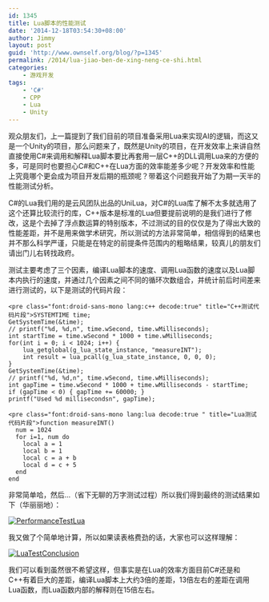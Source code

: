 ```yaml
---
id: 1345
title: Lua脚本的性能测试
date: '2014-12-18T03:54:30+08:00'
author: Jimmy
layout: post
guid: 'http://www.ownself.org/blog/?p=1345'
permalink: /2014/lua-jiao-ben-de-xing-neng-ce-shi.html
categories:
    - 游戏开发
tags:
    - 'C#'
    - CPP
    - Lua
    - Unity
---
```


观众朋友们，上一篇提到了我们目前的项目准备采用Lua来实现AI的逻辑，而这又是一个Unity的项目，那么问题来了，既然是Unity的项目，在开发效率上来讲自然直接使用C#来调用和解释Lua脚本要比再套用一层C++的DLL调用Lua来的方便的多，可是同时也要担心C#和C++在Lua方面的效率能差多少呢？开发效率和性能上究竟哪个更会成为项目开发后期的瓶颈呢？带着这个问题我开始了为期一天半的性能测试分析。

C#的Lua我们用的是云风团队出品的UniLua，对C#的Lua库了解不太多就选用了这个还算比较流行的库，C++版本是标准的Lua但要提前说明的是我们进行了修改，这是个去掉了浮点数运算的特别版本，不过测试的目的仅仅是为了得出大致的性能差距，并不是用来做学术研究，所以测试的方法非常简单，相信得到的结果也并不那么科学严谨，只能是在特定的前提条件范围内的粗略结果，较真儿的朋友们请出门儿右转找政府。

测试主要考虑了三个因素，编译Lua脚本的速度、调用Lua函数的速度以及Lua脚本内执行的速度，并通过几个因素之间不同的循环次数组合，并统计前后时间差来进行测试的，以下是测试的代码片段：

```
<pre class="font:droid-sans-mono lang:c++ decode:true" title="C++测试代码片段">SYSTEMTIME time;
GetSystemTime(&time);
// printf("%d, %d,n", time.wSecond, time.wMilliseconds);
int startTime = time.wSecond * 1000 + time.wMilliseconds;
for(int i = 0; i < 1024; i++) {
    lua_getglobal(g_lua_state_instance, "measureINT");
    int result = lua_pcall(g_lua_state_instance, 0, 0, 0);
}
GetSystemTime(&time);
// printf("%d, %d,n", time.wSecond, time.wMilliseconds);
int gapTime = time.wSecond * 1000 + time.wMilliseconds - startTime;
if (gapTime < 0) { gapTime += 60000; }
printf("Used %d millisecondsn", gapTime);
```

```
<pre class="font:droid-sans-mono lang:lua decode:true " title="Lua测试代码片段">function measureINT()
  num = 1024
  for i=1, num do
    local a = 1
    local b = 1
    local c = a + b
    local d = c + 5
  end
end
```

非常简单哈，然后…（省下无聊的万字测试过程）所以我们得到最终的测试结果如下（华丽丽地）：

[![PerformanceTestLua](http://www.ownself.org/blog/wp-content/uploads/2014/12/PerformanceTestLua.png)](http://www.ownself.org/blog/wp-content/uploads/2014/12/PerformanceTestLua.png)

我又做了个简单地计算，所以如果读表格费劲的话，大家也可以这样理解：

[![LuaTestConclusion](http://www.ownself.org/blog/wp-content/uploads/2014/12/LuaTestConclusion.png)](http://www.ownself.org/blog/wp-content/uploads/2014/12/LuaTestConclusion.png)

我们可以看到虽然很不希望这样，但事实是在Lua的效率方面目前C#还是和C++有着巨大的差距，编译Lua脚本上大约3倍的差距，13倍左右的差距在调用Lua函数，而Lua函数内部的解释则在15倍左右。